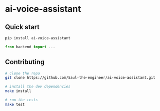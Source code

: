 # ai-voice-assistant

## Quick start

```bash
pip install ai-voice-assistant
```

```python
from backend import ...
```

## Contributing

```bash
# clone the repo
git clone https://github.com/Saul-the-engineer/ai-voice-assistant.git

# install the dev dependencies
make install

# run the tests
make test
```
